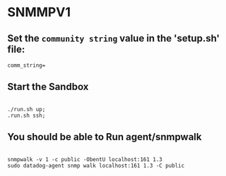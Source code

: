 # SNMMPV1

## Set the `community string` value in the 'setup.sh' file:
<code>comm_string=<VALUE></code>

## Start the Sandbox
<code>
./run.sh up;
.run.sh ssh;
</code>

## You should be able to Run agent/snmpwalk
<code>
snmpwalk -v 1 -c public -ObentU localhost:161 1.3
sudo datadog-agent snmp walk localhost:161 1.3 -C public
</code>